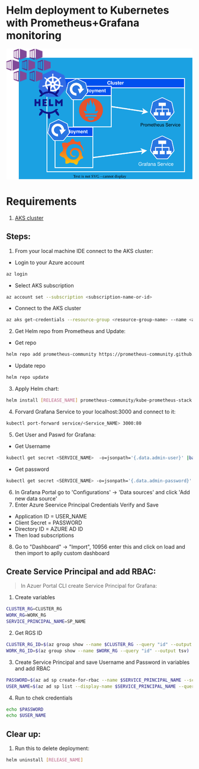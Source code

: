 <p align="center">
<h1>Helm deployment to Kubernetes with Prometheus+Grafana monitoring</h1>
<img src="https://github.com/Joska99/joska/blob/main/kubernetes/k8s-prom/diagram.drawio.svg">

<h1> Requirements </h1>

1. [AKS cluster](https://github.com/Joska99/joska/tree/main/terraform/tf-aks) 

<h2> Steps: </h2>

1. From your local machine IDE connect to the AKS cluster:
- Login to your Azure account
```Bash
az login
```
- Select AKS subscription
```Bash
az account set --subscription <subscription-name-or-id>
```
- Connect to the AKS cluster
```bash
az aks get-credentials --resource-group <resource-group-name> --name <aks-cluster-name>
```
2. Get Helm repo from Prometheus and Update:
- Get repo
```Bash
helm repo add prometheus-community https://prometheus-community.github.io/helm-charts
```
- Update repo
```bash
helm repo update
```
3. Apply Helm chart:
```Bash
helm install [RELEASE_NAME] prometheus-community/kube-prometheus-stack
```
4. Forvard Grafana Service to your localhost:3000 and connect to it:
```bash
kubectl port-forward service/<Service_NAME> 3000:80
```
5. Get User and Paswd for Grafana:
- Get Username
```bash
kubectl get secret <SERVICE_NAME>  -o=jsonpath='{.data.admin-user}' |base64 -d 
```
- Get password
```bash
kubectl get secret <SERVICE_NAME> -o=jsonpath='{.data.admin-password}' |base64 -d
```
6. In Grafana Portal go to 'Configurations' -> 'Data sources' and click 'Add new data source'
7. Enter Azure Seervice Principal Credentials Verify and Save
- Application ID = USER_NAME
- Client Secret = PASSWORD
- Directory ID = AZURE AD ID
- Then load subscriptions
8. Go to "Dashboard" -> "Import", 10956 enter this and click on load and then import to aplly custom dashboard


<h2> Create Service Principal and add RBAC:</h2>

> In Azuer Portal CLI create Service Principal for Grafana:
1. Create variables
``` Bash
CLUSTER_RG=CLUSTER_RG
WORK_RG=WORK_RG
SERVICE_PRINCIPAL_NAME=SP_NAME
```
2. Get RGS ID
```Bash
CLUSTER_RG_ID=$(az group show --name $CLUSTER_RG --query "id" --output tsv)
WORK_RG_ID=$(az group show --name $WORK_RG --query "id" --output tsv)
```
3. Create Service Principal and save Username and Password in variables and add RBAC
```Bash
PASSWORD=$(az ad sp create-for-rbac --name $SERVICE_PRINCIPAL_NAME --scopes $CLUSTER_RG_ID --role="Monitoring Reader" --query "password" --output tsv)
USER_NAME=$(az ad sp list --display-name $SERVICE_PRINCIPAL_NAME --query "[].appId" --output tsv)
```
4. Run to chek credentials
```Bash
echo $PASSWORD
echo $USER_NAME
``` 
<h2>Clear up:</h2>

1. Run this to delete deployment:
```bash
helm uninstall [RELEASE_NAME]
```